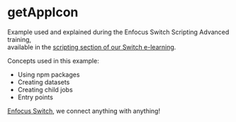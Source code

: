 # getAppIcon

Example used and explained during the Enfocus Switch Scripting Advanced training,  
available in the [scripting section of our Switch e-learning](https://www.enfocus.com/en/learn/switch#scripting).

Concepts used in this example:  
* Using npm packages  
* Creating datasets  
* Creating child jobs  
* Entry points  

[Enfocus Switch](https://www.enfocus.com/en/switch), we connect anything with anything!